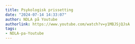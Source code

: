 ```yaml
---
title: Psykologisk prissetting
date: "2024-07-14 14:33:07"
author: NDLA på Youtube
authorlink: https://www.youtube.com/watch?v=y1MBJSjQJsA
tags:
- NDLA-pa-Youtube
---
```

